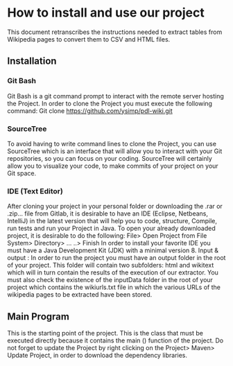 # How to install and use our project
This document retranscribes  the instructions needed to extract tables from Wikipedia pages to convert them to CSV and HTML files.
## Installation
### Git Bash
Git Bash is a git command prompt to interact with the remote server hosting the Project.
In order to clone the Project you must execute the following command:
Git clone https://github.com/ysimp/pdl-wiki.git
### SourceTree
To avoid having to write command lines to clone the Project, you can use SourceTree which is an interface that will allow you to interact with your Git repositories, so you can focus on your coding. SourceTree will certainly allow you to visualize your code, to make commits of your project on your Git space.
### IDE (Text Editor)
After cloning your project in your personal folder or downloading the .rar or .zip… file from Gitlab, it is desirable to have an IDE (Eclipse, Netbeans, IntelliJ) in the latest version that will help you to code, structure, Compile, run tests and run your Project in Java. To open your already downloaded project, it is desirable to do the following:
File> Open Project from File System> Directory> ... ..> Finish
In order to install your favorite IDE you must have a Java Development Kit (JDK) with a minimal version 8.
Input & output : 
In order to run the project you must have an output folder in the root of your project. This folder will contain two subfolders: html and wikitext which will in turn contain the results of the execution of our extractor.
You must also check the existence of the inputData folder in the root of your project which contains the wikiurls.txt file in which the various URLs of the wikipedia pages to be extracted have been stored.

## Main Program
This is the starting point of the project. This is the class that must be executed directly because it contains the main () function of the project.
Do not forget to update the Project by right clicking on the Project> Maven> Update Project, in order to download the dependency libraries.

